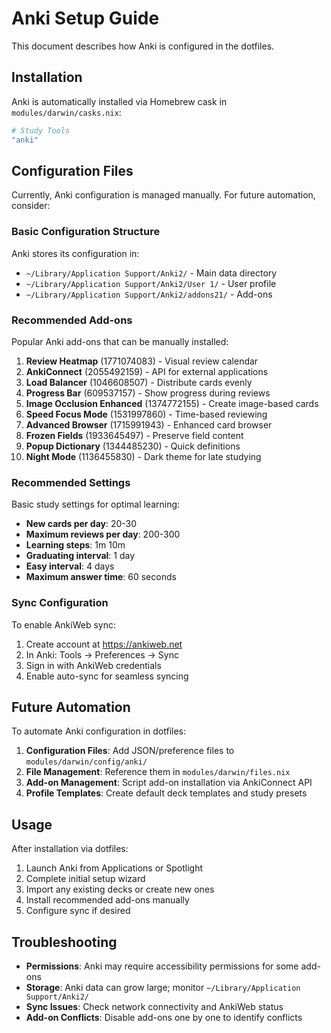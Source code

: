 # Anki Setup Guide

This document describes how Anki is configured in the dotfiles.

## Installation

Anki is automatically installed via Homebrew cask in `modules/darwin/casks.nix`:

```nix
# Study Tools
"anki"
```

## Configuration Files

Currently, Anki configuration is managed manually. For future automation, consider:

### Basic Configuration Structure

Anki stores its configuration in:

- `~/Library/Application Support/Anki2/` - Main data directory
- `~/Library/Application Support/Anki2/User 1/` - User profile
- `~/Library/Application Support/Anki2/addons21/` - Add-ons

### Recommended Add-ons

Popular Anki add-ons that can be manually installed:

1. **Review Heatmap** (1771074083) - Visual review calendar
2. **AnkiConnect** (2055492159) - API for external applications  
3. **Load Balancer** (1046608507) - Distribute cards evenly
4. **Progress Bar** (609537157) - Show progress during reviews
5. **Image Occlusion Enhanced** (1374772155) - Create image-based cards
6. **Speed Focus Mode** (1531997860) - Time-based reviewing
7. **Advanced Browser** (1715991943) - Enhanced card browser
8. **Frozen Fields** (1933645497) - Preserve field content
9. **Popup Dictionary** (1344485230) - Quick definitions
10. **Night Mode** (1136455830) - Dark theme for late studying

### Recommended Settings

Basic study settings for optimal learning:

- **New cards per day**: 20-30
- **Maximum reviews per day**: 200-300  
- **Learning steps**: 1m 10m
- **Graduating interval**: 1 day
- **Easy interval**: 4 days
- **Maximum answer time**: 60 seconds

### Sync Configuration

To enable AnkiWeb sync:

1. Create account at https://ankiweb.net
2. In Anki: Tools → Preferences → Sync
3. Sign in with AnkiWeb credentials
4. Enable auto-sync for seamless syncing

## Future Automation

To automate Anki configuration in dotfiles:

1. **Configuration Files**: Add JSON/preference files to `modules/darwin/config/anki/`
2. **File Management**: Reference them in `modules/darwin/files.nix`
3. **Add-on Management**: Script add-on installation via AnkiConnect API
4. **Profile Templates**: Create default deck templates and study presets

## Usage

After installation via dotfiles:

1. Launch Anki from Applications or Spotlight
2. Complete initial setup wizard
3. Import any existing decks or create new ones
4. Install recommended add-ons manually
5. Configure sync if desired

## Troubleshooting

- **Permissions**: Anki may require accessibility permissions for some add-ons
- **Storage**: Anki data can grow large; monitor `~/Library/Application Support/Anki2/`
- **Sync Issues**: Check network connectivity and AnkiWeb status
- **Add-on Conflicts**: Disable add-ons one by one to identify conflicts

